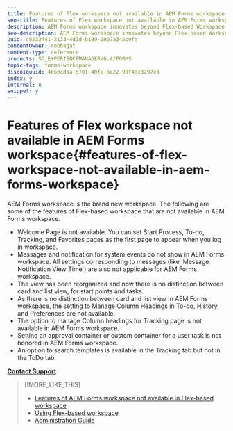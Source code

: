 ```yaml
---
title: Features of Flex workspace not available in AEM Forms workspace
seo-title: Features of Flex workspace not available in AEM Forms workspace
description: AEM Forms workspace innovates beyond Flex-based Workspace. Read about the differences in features and capabilities.
seo-description: AEM Forms workspace innovates beyond Flex-based Workspace. Read about the differences in features and capabilities.
uuid: c8233441-2133-4d3d-b199-2007a345c9fa
contentOwner: robhagat
content-type: reference
products: SG_EXPERIENCEMANAGER/6.4/FORMS
topic-tags: forms-workspace
discoiquuid: 4b50cdaa-5781-40fe-be22-98f48c3297ed
index: y
internal: n
snippet: y
---
```


# Features of Flex workspace not available in AEM Forms workspace{#features-of-flex-workspace-not-available-in-aem-forms-workspace}

AEM Forms workspace is the brand new workspace. The following are some of the features of Flex-based workspace that are not available in AEM Forms workspace.

* Welcome Page is not available. You can set Start Process, To-do, Tracking, and Favorites pages as the first page to appear when you log in workspace.  
* Messages and notification for system events do not show in AEM Forms workspace. All settings corresponding to messages (like 'Message Notification View Time') are also not applicable for AEM Forms workspace.
* The view has been reorganized and now there is no distinction between card and list view, for start points and tasks.
* As there is no distinction between card and list view in AEM Forms workspace, the setting to Manage Column Headings in To-do, History, and Preferences are not available.
* The option to manage Column headings for Tracking page is not available in AEM Forms workspace.
* Setting an approval container or custom container for a user task is not honored in AEM Forms workspace.
* An option to search templates is available in the Tracking tab but not in the ToDo tab.

[**Contact Support**](https://www.adobe.com/account/sign-in.supportportal.html)

>[!MORE_LIKE_THIS]
>
>* [Features of AEM Forms workspace not available in Flex-based workspace](../../forms/using/features-html-workspace-available-flex.md)
>* [Using Flex-based workspace](http://www.adobe.com/go/learn_lc_workspace_11)
>* [Administration Guide](http://www.adobe.com/go/learn_aemforms_admin_61)
